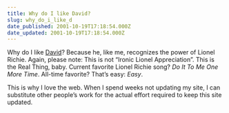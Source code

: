 ```yaml
---
title: Why do I like David?
slug: why_do_i_like_d
date_published: 2001-10-19T17:18:54.000Z
date_updated: 2001-10-19T17:18:54.000Z
---
```


Why do I like [David](http://www.netwert.com/ideapad/2001_10.html#16)? Because he, like me, recognizes the power of Lionel Richie. Again, please note: This is not “Ironic Lionel Appreciation”. This is the Real Thing, baby. Current favorite Lionel Richie song? *Do It To Me One More Time*. All-time favorite? That’s easy: *Easy*.

This is why I love the web. When I spend weeks not updating my site, I can substitute other people’s work for the actual effort required to keep this site updated.
